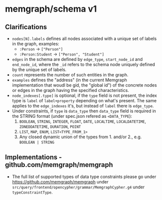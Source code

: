 # memgraph/schema v1

## Clarifications

* `nodes[N].labels` defines all nodes associated with a unique set of labels in the graph, examples:
  * `:Person` -> `["Person"]`
  * `:Person:Student` -> `["Person", "Student"]`
* `edges` in the schema are defined by `edge_type`, `start_node_id` and `end_node_id`, where the `_id` refers to the schema node uniquely defined by the unique set of labels.
* `count` represents the number of such entities in the graph.
* `examples` defines the "address" (in the current Memgraph implementation that woudl be gid, the "global id") of the concrete nodes or edges in the graph having the specified characteristics.
* `node_indexes[.type]` is optional, if the `type` field is not present, the index type is `label` of `label+property` depending on what's present. The same applies to the `edge_indexes` it's, but instead of `label` there is `edge_type`.
* Under constraints, if `type` is `data_type` then `data_type` field is required in the STRING format (under spec.json refered as `<DATA_TYPE`):
  1. `BOOLEAN`, `STRING`, `INTEGER`, `FLOAT`, `DATE`, `LOCALTIME`, `LOCALDATETIME`, `ZONEDDATETIME`, `DURATION`, `POINT`
  2. `LIST`, `MAP`, `ENUM`, `LIST<TYPE_FROM_1>`
  3. Any closed dynamic union of the types from 1. and/or 2., e.g. `BOOLEAN | STRING`

## Implementations - github.com/memgraph/memgraph

* The full list of supported types of data type constraints please go under https://github.com/memgraph/memgraph under `src/query/frontend/opencypher/grammar/MemgraphCypher.g4` under `typeConstraintType`.
